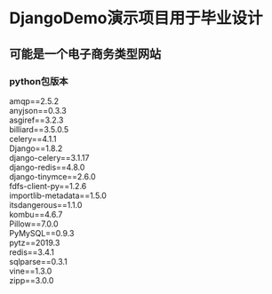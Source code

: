 # DjangoDemo演示项目用于毕业设计

## 可能是一个电子商务类型网站

### python包版本
amqp==2.5.2<br/>
anyjson==0.3.3<br/>
asgiref==3.2.3<br/>
billiard==3.5.0.5<br/>
celery==4.1.1<br/>
Django==1.8.2<br/>
django-celery==3.1.17<br/>
django-redis==4.8.0<br/>
django-tinymce==2.6.0<br/>
fdfs-client-py==1.2.6<br/>
importlib-metadata==1.5.0<br/>
itsdangerous==1.1.0<br/>
kombu==4.6.7<br/>
Pillow==7.0.0<br/>
PyMySQL==0.9.3<br/>
pytz==2019.3<br/>
redis==3.4.1<br/>
sqlparse==0.3.1<br/>
vine==1.3.0<br/>
zipp==3.0.0<br/>


